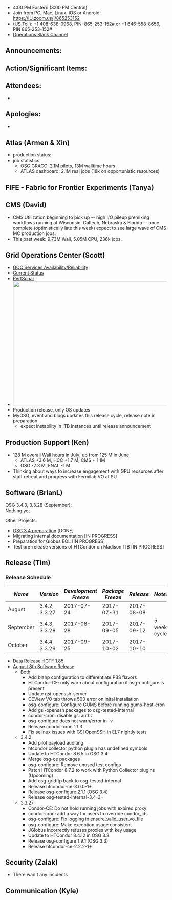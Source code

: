    * 4:00 PM Eastern (3:00 PM Central)
   * Join from PC, Mac, Linux, iOS or Android: https://IU.zoom.us/j/865253152
   * (US Toll): +1 408-638-0968, PIN: 865-253-152# or +1 646-558-8656, PIN 865-253-152#
   * [Operations Slack Channel](https://opensciencegrid.slack.com/messages/C5GAYBGA0/)
   
## Announcements: 
 
## Action/Significant Items:
   
## Attendees: 
   * 
   
## Apologies: 
   * 

## Atlas (Armen & Xin)
   * production status:
   * job statistics
     * OSG GRACC: 2.1M pilots, 13M walltime hours
     * ATLAS dashboard: 2.1M real jobs (18k on opportunistic resources)

## FIFE - FabrIc for Frontier Experiments (Tanya) 
   
## CMS (David)
   * CMS Utilization beginning to pick up -- high I/O pileup premixing workflows running at Wisconsin, Caltech, Nebraska & Florida -- once complete (optimistically late this week) expect to see large wave of CMS MC production jobs.
   * This past week: 9.73M Wall, 5.05M CPU, 236k jobs.

## Grid Operations Center (Scott)

   * [GOC Services Availability/Reliability](http://tinyurl.com/pre26vw)
   * [Current Status](http://monitor.grid.iu.edu/availability/production.html)
   * [PerfSonar](http://maddash.aglt2.org/maddash-webui/index.cgi?dashboard=OSG\%20Grid\%20Operations\%20Center\%20Test\%20Mesh\%20Config)
   * <img src="http://steige.grid.iu.edu/steige/31Jul2017.osg-flock.png" width='630' height='390'  /><br>
   * Production release, only OS updates
   * MyOSG, event and blogs updates this release cycle, release note in preparation
      * expect instability in ITB instances until release announcement
      
## Production Support (Ken)   
   * 128 M overall Wall hours in July; up from 125 M in June
      - ATLAS +3.6 M, HCC +1.7 M, CMS + 1.1M
      - OSG -2.3 M, FNAL -1 M
   * Thinking about ways to increase engagement with GPU reosurces after staff retreat and progress with Fermilab VO at SU
   
      
## Software (BrianL)

OSG 3.4.3, 3.3.28 (September):  
Nothing yet  

Other Projects:  

-   [OSG 3.4 preparation](https://jira.opensciencegrid.org/browse/SOFTWARE-2329) [DONE]
-   Migrating internal documentation [IN PROGRESS]
-   Preparation for Globus EOL [IN PROGRESS]
-   Test pre-release versions of HTCondor on Madison ITB [IN PROGRESS]    

## Release (Tim)
### Release Schedule

| *Name*    | *Version*     | *Development Freeze* | *Package Freeze* | *Release*  | *Notes*      |
| ------    | ---------     | -------------------- | ---------------- | ---------  | -------      |
| August    | 3.4.2, 3.3.27 | 2017-07-24           | 2017-07-31       | 2017-08-08 |              |
| September | 3.4.3, 3.3.28 | 2017-08-28           | 2017-09-05       | 2017-09-12 | 5 week cycle |
| October   | 3.4.4, 3.3.29 | 2017-09-25           | 2017-10-02       | 2017-10-10 |              |

- [Data Release -IGTF 1.85](https://jira.opensciencegrid.org/browse/SOFTWARE-2854)
- [August 8th Software Release](https://jira.opensciencegrid.org/issues/?filter=15254)
  - Both
    - Add blahp configuration to differentiate PBS flavors
    - HTCondor-CE: only warn about configuration if osg-configure is present
    - Update gsi-openssh-server
    - CEView VO tab throws 500 error on inital installation
    - osg-configure: Configure GUMS before running gums-host-cron
    - Add gsi-openssh packages to osg-tested-internal
    - condor-cron: disable gsi authz
    - osg-configure does not warn/error in -v
    - Release condor-cron 1.1.3
    - Fix selinux issues with GSI OpenSSH in EL7 nightly tests
  - 3.4.2
    - Add pilot payload auditing
    - htcondor collector python plugin has undefined symbols
    - Update to HTCondor 8.6.5 in OSG 3.4
    - Merge osg-ce packages
    - osg-configure: Remove unused test configs
    - Patch HTCondor 8.7.2 to work with Python Collector plugins (Upcoming)
    - Add osg-gridftp back to osg-tested-internal
    - Release htcondor-ce-3.0.0-1+
    - Release osg-configure 2.1.1 (OSG 3.4)
    - Release osg-tested-internal-3.4-3+
  - 3.3.27
    - Condor-CE: Do not hold running jobs with expired proxy
    - condor-cron: add a way for users to override condor_ids
    - osg-configure: Fix logging in ensure_valid_user_vo_file
    - osg-configure: Make exception usage consistent
    - JGlobus incorrectly refuses proxies with key usage
    - Update to HTCondor 8.4.12 in OSG 3.3
    - Release osg-configure 1.9.1 (OSG 3.3)
    - Release htcondor-ce-2.2.2-1+

## Security (Zalak)
-   There wan't any incidents 

## Communication (Kyle)
